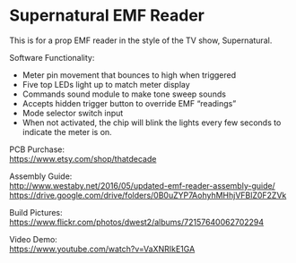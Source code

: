 # Supernatural EMF Reader
This is for a prop EMF reader in the style of the TV show, Supernatural.

Software Functionality:
- Meter pin movement that bounces to high when triggered
- Five top LEDs light up to match meter display
- Commands sound module to make tone sweep sounds
- Accepts hidden trigger button to override EMF “readings”
- Mode selector switch input
- When not activated, the chip will blink the lights every few seconds to indicate the meter is on.

PCB Purchase:               
https://www.etsy.com/shop/thatdecade

Assembly Guide:            
http://www.westaby.net/2016/05/updated-emf-reader-assembly-guide/
https://drive.google.com/drive/folders/0B0uZYP7AohyhMHhjVFBlZ0F2ZVk

Build Pictures:             
https://www.flickr.com/photos/dwest2/albums/72157640062702294

Video Demo:          
https://www.youtube.com/watch?v=VaXNRIkE1GA
